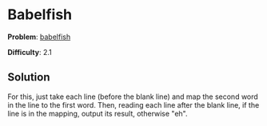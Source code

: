 # Babelfish

**Problem**: [babelfish](https://open.kattis.com/problems/babelfish)

**Difficulty**: 2.1

## Solution

For this, just take each line (before the blank line) and map the second word in the line to the first word. Then, reading each line after the blank line, if the line is in the mapping, output its result, otherwise "eh".
